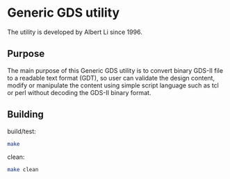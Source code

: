 # Generic GDS utility

The utility is developed by Albert Li since 1996.

## Purpose

The main purpose of this Generic GDS utility is to convert binary GDS-II file
to a readable text format (GDT), so user can validate the design content,
modify or manipulate the content using simple script language such as tcl or perl
without decoding the GDS-II binary format.

## Building

build/test:

```bash
make
```

clean:

```bash
make clean
```
